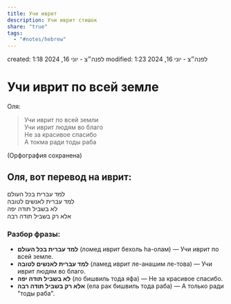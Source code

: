 ```yaml
---
title: Учи иврит
description: Учи иврит стишок
share: "true"
tags:
  - "#notes/hebrew"
---
```

created: 1:18 לפנה״צ - יוני 16, 2024
modified: 1:23 לפנה״צ - יוני 16, 2024
# Учи иврит по всей земле

Оля: 

> Учи иврит по всей земли  
> Учи иврит людям во благо  
> Не за красивое спасибо  
> А токма ради тоды раба

(Орфография сохранена)

## Оля, вот перевод на иврит:  
  
למד עברית בכל העולם  
למד עברית לאנשים לטובה  
לא בשביל תודה יפה  
אלא רק בשביל תודה רבה  
  
### Разбор фразы:  

- **למד עברית בכל העולם** (ломед иврит бехоль hа-олам) — Учи иврит по всей земле.  
- **למד עברית לאנשים לטובה** (ламед иврит ле-анашим ле-това) — Учи иврит людям во благо.  
- **לא בשביל תודה יפה** (ло бишвиль тода яфа) — Не за красивое спасибо.  
- **אלא רק בשביל תודה רבה** (ела рак бишвиль тода раба) — А только ради "тоды раба".  
  
